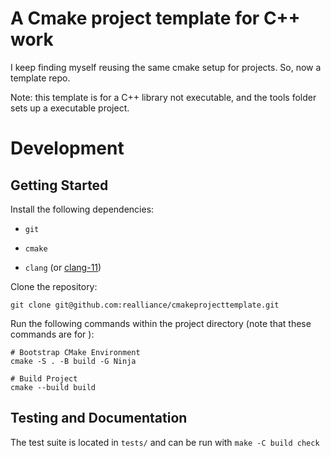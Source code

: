 # A Cmake project template for C++ work
I keep finding myself reusing the same cmake setup for projects. So, now a template repo.

Note: this template is for a C++ library not executable, and the tools folder sets up a executable project.

# Development

## Getting Started

Install the following dependencies:

- `git`

- `cmake`

- `clang` (or [clang-11](https://packages.ubuntu.com/bionic/clang-11))

Clone the repository:

```
git clone git@github.com:realliance/cmakeprojecttemplate.git
```

Run the following commands within the project directory (note that these commands are for ):
```
# Bootstrap CMake Environment
cmake -S . -B build -G Ninja

# Build Project
cmake --build build
```

## Testing and Documentation

The test suite is located in `tests/` and can be run with `make -C build check`
